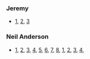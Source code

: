 ### Jeremy
- [1](https://www.youtube.com/watch?v=3ROdsfEUuhs), [2](https://www.youtube.com/watch?v=FiAatRd84XI), [3](https://www.youtube.com/watch?v=aQB22y4liXA)

### Neil Anderson
- [1](https://www.youtube.com/watch?v=uSKlAZoVWR8), 
[2](https://www.youtube.com/watch?v=_sKUJY7rlAk), 
[3](https://www.youtube.com/watch?v=7z7-LKYWVPc), 
[4](https://www.youtube.com/watch?v=NWS2xQPDTSw), 
[5](https://www.youtube.com/watch?v=-nlKN2O4Eb4), 
[6](https://www.youtube.com/watch?v=g_qOMsU1FBI), 
[7](https://www.youtube.com/watch?v=7m0muYt16t4), 
[8](https://www.youtube.com/watch?v=6kQkWrFF1fo), 
[1](https://www.youtube.com/watch?v=NCVMW2muXn8), 
[2](https://www.youtube.com/watch?v=R1XsyZNwdQw), 
[3](https://www.youtube.com/watch?v=S3uGbR36LS0), 
[4](https://www.youtube.com/watch?v=N3oshGLRvD0), 

